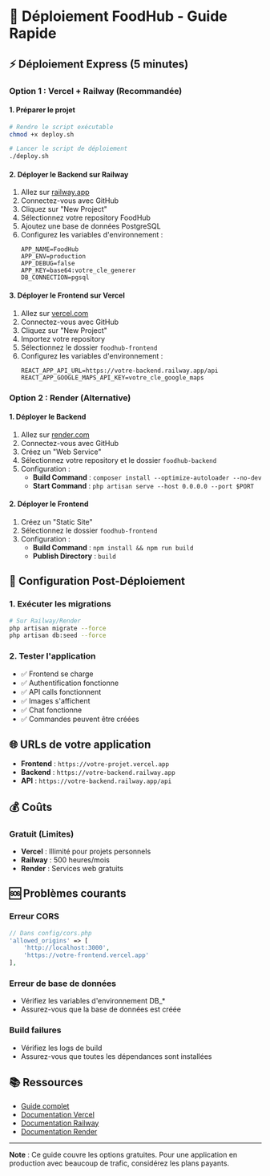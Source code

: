 # 🚀 Déploiement FoodHub - Guide Rapide

## ⚡ Déploiement Express (5 minutes)

### Option 1 : Vercel + Railway (Recommandée)

#### 1. Préparer le projet
```bash
# Rendre le script exécutable
chmod +x deploy.sh

# Lancer le script de déploiement
./deploy.sh
```

#### 2. Déployer le Backend sur Railway
1. Allez sur [railway.app](https://railway.app)
2. Connectez-vous avec GitHub
3. Cliquez sur "New Project"
4. Sélectionnez votre repository FoodHub
5. Ajoutez une base de données PostgreSQL
6. Configurez les variables d'environnement :
   ```env
   APP_NAME=FoodHub
   APP_ENV=production
   APP_DEBUG=false
   APP_KEY=base64:votre_cle_generer
   DB_CONNECTION=pgsql
   ```

#### 3. Déployer le Frontend sur Vercel
1. Allez sur [vercel.com](https://vercel.com)
2. Connectez-vous avec GitHub
3. Cliquez sur "New Project"
4. Importez votre repository
5. Sélectionnez le dossier `foodhub-frontend`
6. Configurez les variables d'environnement :
   ```env
   REACT_APP_API_URL=https://votre-backend.railway.app/api
   REACT_APP_GOOGLE_MAPS_API_KEY=votre_cle_google_maps
   ```

### Option 2 : Render (Alternative)

#### 1. Déployer le Backend
1. Allez sur [render.com](https://render.com)
2. Connectez-vous avec GitHub
3. Créez un "Web Service"
4. Sélectionnez votre repository et le dossier `foodhub-backend`
5. Configuration :
   - **Build Command** : `composer install --optimize-autoloader --no-dev`
   - **Start Command** : `php artisan serve --host 0.0.0.0 --port $PORT`

#### 2. Déployer le Frontend
1. Créez un "Static Site"
2. Sélectionnez le dossier `foodhub-frontend`
3. Configuration :
   - **Build Command** : `npm install && npm run build`
   - **Publish Directory** : `build`

## 🔧 Configuration Post-Déploiement

### 1. Exécuter les migrations
```bash
# Sur Railway/Render
php artisan migrate --force
php artisan db:seed --force
```

### 2. Tester l'application
- ✅ Frontend se charge
- ✅ Authentification fonctionne
- ✅ API calls fonctionnent
- ✅ Images s'affichent
- ✅ Chat fonctionne
- ✅ Commandes peuvent être créées

## 🌐 URLs de votre application

- **Frontend** : `https://votre-projet.vercel.app`
- **Backend** : `https://votre-backend.railway.app`
- **API** : `https://votre-backend.railway.app/api`

## 💰 Coûts

### Gratuit (Limites)
- **Vercel** : Illimité pour projets personnels
- **Railway** : 500 heures/mois
- **Render** : Services web gratuits

## 🆘 Problèmes courants

### Erreur CORS
```php
// Dans config/cors.php
'allowed_origins' => [
    'http://localhost:3000',
    'https://votre-frontend.vercel.app'
],
```

### Erreur de base de données
- Vérifiez les variables d'environnement DB_*
- Assurez-vous que la base de données est créée

### Build failures
- Vérifiez les logs de build
- Assurez-vous que toutes les dépendances sont installées

## 📚 Ressources

- [Guide complet](DEPLOYMENT_GUIDE.md)
- [Documentation Vercel](https://vercel.com/docs)
- [Documentation Railway](https://docs.railway.app)
- [Documentation Render](https://render.com/docs)

---

**Note** : Ce guide couvre les options gratuites. Pour une application en production avec beaucoup de trafic, considérez les plans payants.
